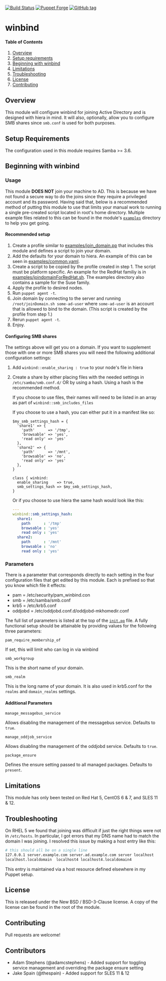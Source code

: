 [![Build Status][travis-img-master]][travis-ci]
[![Puppet Forge][pf-img]][pf-link]
[![GitHub tag][gh-tag-img]][gh-link]

# winbind

#### Table of Contents

1. [Overview](#overview)
2. [Setup requirements](#setup-requirements)
3. [Beginning with winbind](#beginning-with-winbind)
4. [Limitations](#limitations)
5. [Troubleshooting](#troubleshooting)
6. [License](#license)
7. [Contributing](#contributing)


## Overview

This module will configure winbind for joining Active Directory and is designed
with hiera in mind. It will also, optionally, allow you to configure SMB shares
since `smb.conf` is used for both purposes.


## Setup Requirements

The configuration used in this module requires Samba >= 3.6.


## Beginning with winbind

### Usage

This module **DOES NOT** join your machine to AD. This is because we have not found
a secure way to do the joins since they require a privileged account and its
password. Having said that, below is a recommended method of putting this
module to use that limits your manual work to running a single pre-created
script located in root's home directory. Multiple example files related to this
can be found in the module's [`examples`](examples) directory to help you get
going.

#### Recommended setup

1. Create a profile similar to
  [examples/join_domain.pp](examples/join_domain.pp) that
  includes this module and defines a script to join your domain.
2. Add the defaults for your domain to hiera. An example of this can be
  seen in [examples/common.yaml](examples/common.yaml).
3. Create a script to be copied by the profile created in step 1. The script
  must be platform specific. An example for the RedHat familiy is in
  [examples/joindomainForRedHat.sh](examples/joindomainForRedHat.sh). The
  examples directory also contains a sample for the Suse family.
4. Apply the profile to desired nodes.
5. Run `puppet agent -t`.
6. Join domain by connecting to the server and running
  `/root/joinDomain.sh some-ad-user` where `some-ad-user` is an account that
  is allowed to bind to the domain. (This script is created by the profile from
  step 1.)
7. Rerun `puppet agent -t`.
8. Enjoy.

#### Configuring SMB shares

The settings above will get you on a domain. If you want to supplement those
with one or more SMB shares you will need the following additional configuration
settings:

1. Add `winbind::enable_sharing : true` to your node's file in hiera
2. Create a share by either placing files with the needed settings in
   `/etc/samba/smb.conf.d/` OR by using a hash. Using a hash is the recommended
   method.

   If you choose to use files, their names will need to be listed in an array
   as part of `winbind::smb_includes_files`

   If you choose to use a hash, you can either put it in a manifest like so:

   ```puppet
   $my_smb_settings_hash = {
     'share1' => {
       'path'      => '/tmp',
       'browsable' => 'yes',
       'read only' => 'yes'
     },
     'share2' => {
       'path'      => '/mnt',
       'browsable' => 'no',
       'read only' => 'yes'
     },
   }

   class { winbind:
     enable_sharing    => true,
     smb_settings_hash => $my_smb_settings_hash,
   }
   ```

   Or if you choose to use hiera the same hash would look like this:

   ```yaml
   ---
   winbind::smb_settings_hash:
     share1:
       path      : '/tmp'
       browsable : 'yes'
       read only : 'yes'
     share2:
       path      : '/mnt'
       browsable : 'no'
       read only : 'yes'
   ```

### Parameters

There is a parameter that corresponds directly to each setting in the four
configuration files that get edited by this module. Each is prefixed
so that you know which file it effects:

* pam     = /etc/security/pam_winbind.con
* smb     = /etc/samba/smb.conf
* krb5    = /etc/krb5.conf
* oddjobd = /etc/oddjobd.conf.d/oddjobd-mkhomedir.conf

The full list of parameters is listed at the top of the [`init.pp`][init.pp] file.
A fully functional setup should be attainable by providing values for the
following three parameters:

`pam_require_membership_of`

If set, this will limit who can log in via winbind

`smb_workgroup`

This is the short name of your domain.

`smb_realm`

This is the long name of your domain. It is also used in krb5.conf for the
`realms` and `domain_realms` settings.

#### Additional Parameters

`manage_messagebus_service`

Allows disabling the management of the messagebus service. Defaults to `true`.

`manage_oddjob_service`

Allows disabling the management of the oddjobd service. Defaults to `true`.

`package_ensure`

Defines the ensure setting passed to all managed packages. Defaults to `present`.


## Limitations

This module has only been tested on Red Hat 5, CentOS 6 & 7, and SLES 11 & 12.


## Troubleshooting

On RHEL 5 we found that joining was difficult if just the right things were not
in `/etc/hosts`. In particular, I got errors that my DNS name had to match the
domain I was joining. I resolved this issue by making a host entry like this:

```bash
# this should all be on a single line
127.0.0.1 server.example.com server.ad.example.com server localhost
localhost.localdomain  localhost4 localhost4.localdomain4

```

This entry is maintained via a host resource defined elsewhere in my Puppet setup.


## License

This is released under the New BSD / BSD-3-Clause license. A copy of the license
can be found in the root of the module.


## Contributing

Pull requests are welcome!


## Contributors

* Adam Stephens (@adamcstephens) - Added support for toggling service management
  and overriding the package ensure setting
* Jake Spain (@thespain) - Added support for SLES 11 & 12


[gh-tag-img]: https://img.shields.io/github/tag/genebean/genebean-winbind.svg
[gh-link]: https://github.com/genebean/genebean-winbind
[init.pp]: https://github.com/genebean/genebean-winbind/blob/master/manifests/init.pp
[pf-img]: https://img.shields.io/puppetforge/v/genebean/winbind.svg
[pf-link]: https://forge.puppetlabs.com/genebean/winbind
[travis-ci]: https://travis-ci.org/genebean/genebean-winbind
[travis-img-master]: https://img.shields.io/travis/genebean/genebean-winbind/master.svg
